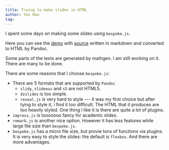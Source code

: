 ```yaml
---
title: Trying to make slides in HTML
author: Yun Hao
tag:
---
```


I spent some days on making some slides using `bespoke.js`.

Here you can see the [demo][demo] with [source][source] written in markdown and
converted to HTML by Pandoc.

Some parts of the texts are generated by mathgen. I am still working on it.
There are many to be done.

[demo]: /files/bespoke-test/dist/
[source]: /files/bespoke-test/src/index.txt

<!--more-->

There are some reasons that I choose `bespoke.js`:

- There are 5 formats that are supported by `Pandoc`
   * `slidy`, `slideous` and `s5` are not HTML5.
   * `dzslides` is too simple.
   * `reveal.js` is very hard to style --- it was my first choice but
     after tying to style it, i find it too difficult. The HTML that it
     produces are too heavily styled. One thing I like it is there are
     quite a lot of plugins.
- `impress.js` is tooooooo fancy for academic slides.
- `remark.js` is another nice option. However it has less features while 
  large file size than `bespoke.js`.
- `bespoke.js` has a micro file size, but provie tons of functions via
  plugins. It is very easy to style the slides: the default is `flexbox`.
  And there are more advantages.

